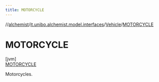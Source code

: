 ```yaml
---
title: MOTORCYCLE
---
```

//[alchemist](../../../../index.html)/[it.unibo.alchemist.model.interfaces](../../index.html)/[Vehicle](../index.html)/[MOTORCYCLE](index.html)



# MOTORCYCLE



[jvm]\
[MOTORCYCLE](index.html)



Motorcycles.


